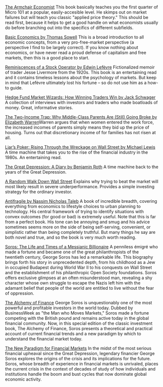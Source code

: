 [The Armchair Economist](https://www.amazon.com/Armchair-Economist-Economics-Everyday-Life/dp/1451651732)
This book basically teaches you the first quarter of Micro 101 at a popular, easily-accesible level. He skimps out on market failures but will teach you classic "applied price theory." This should be read first, because it helps to get a good handle on what economists usually do before branching out into the specifics of different subfields.

[Basic Economics by Thomas Sowell](http://amzn.to/1mDqfvD)
This is a broad introduction to all economic concepts, from a very pro-free-market perspective (a perspective I find to be largely correct). If you know nothing about economics, or have never read a proud defense of capitalism and free markets, then this is a good place to start.

[Reminiscences of a Stock Operator by Edwin Lefèvre](https://archive.org/details/JesseLivermoreReminiscencesOfAStockOperator)
Fictionalized memoir of trader Jesse Livermore from the 1920s. This book is an entertaining read and it contains timeless lessons about the psychology of markets. But keep in mind that Lefèvre ultimately lost his fortune – so do not use him as a how-to guide.

[Hedge Fund Market Wizards: How Winning Traders Win by Jack Schwager](http://amzn.to/1Qn99LT)
A collection of interviews with investors and traders who made boatloads of money. Great, informative stories.

[The Two-Income Trap: Why Middle-Class Parents Are (Still) Going Broke by Elizabeth Warren](http://amzn.to/2nMZvwg)Warren argues that when women entered the work force, the increased incomes of parents simply means they bid up the price of housing. Turns out that discretionary income of for families has not risen at all.

[Liar’s Poker: Rising Through the Wreckage on Wall Street by Michael Lewis](http://amzn.to/1NZZsoj)
A time machine that takes you to the rise of the financial industry in the 1980s. An entertaining read.

[The Great Depression: A Diary by Benjamin Roth](http://amzn.to/1FwW507)
A time machine back to the years of the Great Depression.

[A Random Walk Down Wall Street](http://amzn.to/1FwW6kJ)
Explains why trying to beat the market will most likely result in severe underperformance. Provides a simple investing strategy for the ordinary investor.

[Antifragile by Nassim Nicholas Taleb](http://amzn.to/1Lw6RFx)
A book of incredible breadth, covering everything from economics to lifestyle choices to urban planning to technology. His central framework of trying to identify situations with convex outcomes (for good or bad) is extremely useful. Note that this is far from a perfect book. His tone can be annoying and smug and his advice sometimes seems more on the side of being self-serving, convenient, or simplistic rather than being completely truthful. But many things he say are both novel and true, and so the book is very much worth reading.

[Soros: The Life and Times of a Messianic Billionaire](https://www.amazon.com/Soros-Life-Times-Messianic-Billionaire/dp/037570549X)
A penniless émigré who made a fortune and became one of the great philanthropists of the twentieth century, George Soros has led a remarkable life. This biography brings forth his story in unprecedented depth, from his childhood as a Jew in occupied Budapest during World War II to his conquests on Wall Street and the establishment of his philanthropic Open Society foundations. Soros offers exclusive glimpses at an often misunderstood man, revealing a shy character whose own struggle to escape the Nazis left him with the adamant belief that people of the world are entitled to live without the fear of oppression.

[The Alchemy of Finance](https://www.goodreads.com/author/show/76751.George_Soros)
George Soros is unquestionably one of the most powerful and profitable investors in the world today. Dubbed by BusinessWeek as "the Man who Moves Markets," Soros made a fortune competing with the British pound and remains active today in the global financial community. Now, in this special edition of the classic investment book, The Alchemy of Finance, Soros presents a theoretical and practical account of current financial trends and a new paradigm by which to understand the financial market today.

[The New Paradigm for Financial Markets](https://www.amazon.com/New-Paradigm-Financial-Markets-Credit/dp/1586486837)
In the midst of the most serious financial upheaval since the Great Depression, legendary financier George Soros explores the origins of the crisis and its implications for the future. Soros, whose breadth of experience in financial markets is unrivaled, places the current crisis in the context of decades of study of how individuals and institutions handle the boom and bust cycles that now dominate global economic activity.